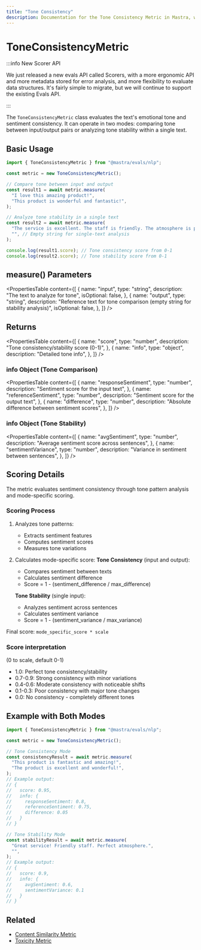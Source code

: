 ```yaml
---
title: "Tone Consistency"
description: Documentation for the Tone Consistency Metric in Mastra, which evaluates emotional tone and sentiment consistency in text.
---
```


# ToneConsistencyMetric

:::info New Scorer API

We just released a new evals API called Scorers, with a more ergonomic API and more metadata stored for error analysis, and more flexibility to evaluate data structures. It's fairly simple to migrate, but we will continue to support the existing Evals API.

:::

The `ToneConsistencyMetric` class evaluates the text's emotional tone and sentiment consistency. It can operate in two modes: comparing tone between input/output pairs or analyzing tone stability within a single text.

## Basic Usage

```typescript
import { ToneConsistencyMetric } from "@mastra/evals/nlp";

const metric = new ToneConsistencyMetric();

// Compare tone between input and output
const result1 = await metric.measure(
  "I love this amazing product!",
  "This product is wonderful and fantastic!",
);

// Analyze tone stability in a single text
const result2 = await metric.measure(
  "The service is excellent. The staff is friendly. The atmosphere is perfect.",
  "", // Empty string for single-text analysis
);

console.log(result1.score); // Tone consistency score from 0-1
console.log(result2.score); // Tone stability score from 0-1
```

## measure() Parameters

<PropertiesTable
content={[
{
name: "input",
type: "string",
description: "The text to analyze for tone",
isOptional: false,
},
{
name: "output",
type: "string",
description:
"Reference text for tone comparison (empty string for stability analysis)",
isOptional: false,
},
]}
/>

## Returns

<PropertiesTable
content={[
{
name: "score",
type: "number",
description: "Tone consistency/stability score (0-1)",
},
{
name: "info",
type: "object",
description: "Detailed tone info",
},
]}
/>

### info Object (Tone Comparison)

<PropertiesTable
content={[
{
name: "responseSentiment",
type: "number",
description: "Sentiment score for the input text",
},
{
name: "referenceSentiment",
type: "number",
description: "Sentiment score for the output text",
},
{
name: "difference",
type: "number",
description: "Absolute difference between sentiment scores",
},
]}
/>

### info Object (Tone Stability)

<PropertiesTable
content={[
{
name: "avgSentiment",
type: "number",
description: "Average sentiment score across sentences",
},
{
name: "sentimentVariance",
type: "number",
description: "Variance in sentiment between sentences",
},
]}
/>

## Scoring Details

The metric evaluates sentiment consistency through tone pattern analysis and mode-specific scoring.

### Scoring Process

1. Analyzes tone patterns:
   - Extracts sentiment features
   - Computes sentiment scores
   - Measures tone variations

2. Calculates mode-specific score:
   **Tone Consistency** (input and output):
   - Compares sentiment between texts
   - Calculates sentiment difference
   - Score = 1 - (sentiment_difference / max_difference)

   **Tone Stability** (single input):
   - Analyzes sentiment across sentences
   - Calculates sentiment variance
   - Score = 1 - (sentiment_variance / max_variance)

Final score: `mode_specific_score * scale`

### Score interpretation

(0 to scale, default 0-1)

- 1.0: Perfect tone consistency/stability
- 0.7-0.9: Strong consistency with minor variations
- 0.4-0.6: Moderate consistency with noticeable shifts
- 0.1-0.3: Poor consistency with major tone changes
- 0.0: No consistency - completely different tones

## Example with Both Modes

```typescript
import { ToneConsistencyMetric } from "@mastra/evals/nlp";

const metric = new ToneConsistencyMetric();

// Tone Consistency Mode
const consistencyResult = await metric.measure(
  "This product is fantastic and amazing!",
  "The product is excellent and wonderful!",
);
// Example output:
// {
//   score: 0.95,
//   info: {
//     responseSentiment: 0.8,
//     referenceSentiment: 0.75,
//     difference: 0.05
//   }
// }

// Tone Stability Mode
const stabilityResult = await metric.measure(
  "Great service! Friendly staff. Perfect atmosphere.",
  "",
);
// Example output:
// {
//   score: 0.9,
//   info: {
//     avgSentiment: 0.6,
//     sentimentVariance: 0.1
//   }
// }
```

## Related

- [Content Similarity Metric](./content-similarity)
- [Toxicity Metric](./toxicity)
